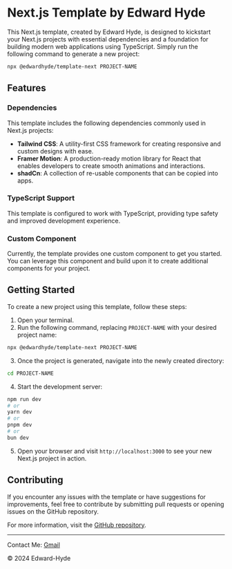 # Next.js Template by Edward Hyde

This Next.js template, created by Edward Hyde, is designed to kickstart your Next.js projects with essential dependencies and a foundation for building modern web applications using TypeScript. Simply run the following command to generate a new project:

```bash
npx @edwardhyde/template-next PROJECT-NAME
```

## Features

### Dependencies

This template includes the following dependencies commonly used in Next.js projects:

- **Tailwind CSS**: A utility-first CSS framework for creating responsive and custom designs with ease.
- **Framer Motion**: A production-ready motion library for React that enables developers to create smooth animations and interactions.
- **shadCn**: A collection of re-usable components that can be copied into apps.

### TypeScript Support

This template is configured to work with TypeScript, providing type safety and improved development experience.

### Custom Component

Currently, the template provides one custom component to get you started. You can leverage this component and build upon it to create additional components for your project.

## Getting Started

To create a new project using this template, follow these steps:

1. Open your terminal.
2. Run the following command, replacing `PROJECT-NAME` with your desired project name:

```bash
npx @edwardhyde/template-next PROJECT-NAME
```

3. Once the project is generated, navigate into the newly created directory:

```bash
cd PROJECT-NAME
```

4. Start the development server:

```bash
npm run dev
# or
yarn dev
# or
pnpm dev
# or
bun dev
```

5. Open your browser and visit `http://localhost:3000` to see your new Next.js project in action.

## Contributing

If you encounter any issues with the template or have suggestions for improvements, feel free to contribute by submitting pull requests or opening issues on the GitHub repository.

For more information, visit the [GitHub repository](https://github.com/Edward-126/template-next).

---

Contact Me: [Gmail](edwardhyde20126@gmail.com)

&copy; 2024 Edward-Hyde
